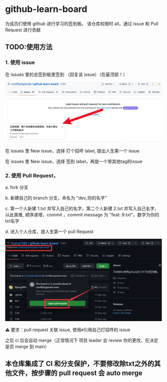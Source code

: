 # github-learn-board

为成员们使用 github 进行学习的签到板。
该仓库权限时 all，通过 issue 和 Pull Request 进行贡献

##  TODO:使用方法

### 1. 使用 issue

在 issues 里的总签到板里签到 （回复该 issue）（在最顶部！）

![图片显示不出来，请开加速器，科学上网1](./imgs/%E6%80%BB%E7%AD%BE%E5%88%B0%E6%9D%BF.png)

在 issues 里 New issue，选择 打个招呼 label, 提出人生第一个 issue

在 issues 里 New issue，选择 签到 label，再提一个带其他tag的issue

### 2. 使用 Pull Request，

a. fork 分支

b. 新建自己的 branch 分支，命名为 "dev\_你的名字"

c. 第一个人新建 1.txt 并写入自己的名字，第二个人新建 2.txt 并写入自己名字，以此类推, 顺序递增，commit ，commit message 为 "feat: 9.txt"，数字为你的txt名字

d. 进入个人仓库，提人生第一个 pull Request

![图片显示不出来，请开加速器，科学上网2](./imgs/%E7%AC%AC%E4%B8%80%E4%B8%AApr.jpg)

⚠️ 要求：pull request 关联 issue, 使用`#`引用自己打招呼的 issue

之后 ci 后会自动 merge（正常情况下 项目 leader 会 review 你的更改，在决定是否 merge 到 main）

## 本仓库集成了 CI 和分支保护，不要修改除txt之外的其他文件，按步骤的 pull request 会 auto merge
